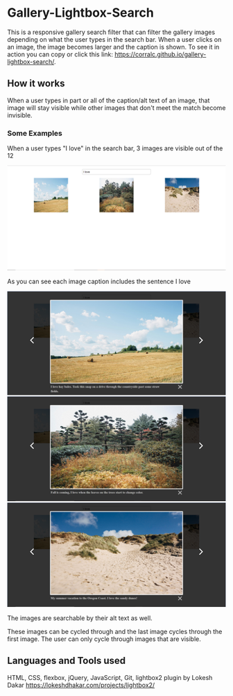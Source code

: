 # Gallery-Lightbox-Search
This is a responsive gallery search filter that can filter the gallery images depending on what the user types in the search bar. When a 
user clicks on an image, the image becomes larger and the caption is shown. To see it in action you can copy or 
click this link: https://corralc.github.io/gallery-lightbox-search/.

## How it works
When a user types in part or all of the caption/alt text of an image, that image will stay visible while other images that don't meet the 
match become invisible.

### Some Examples
When a user types "I love" in the search bar, 3 images are visible out of the 12

<img src = "examples\lightbox-search-gallery-ex1.jpg" width="700">

As you can see each image caption includes the sentence I love

<img src = "examples\lightbox-search-gallery-ex2.jpg" width="700">
<img src = "examples\lightbox-search-gallery-ex3.jpg" width="700">
<img src = "examples\lightbox-search-gallery-ex4.jpg" width="700">

The images are searchable by their alt text as well.

These images can be cycled through and the last image cycles through the first image.
The user can only cycle through images that are visible. 

## Languages and Tools used
HTML, CSS, flexbox, jQuery, JavaScript, Git, lightbox2 plugin by Lokesh Dakar https://lokeshdhakar.com/projects/lightbox2/
